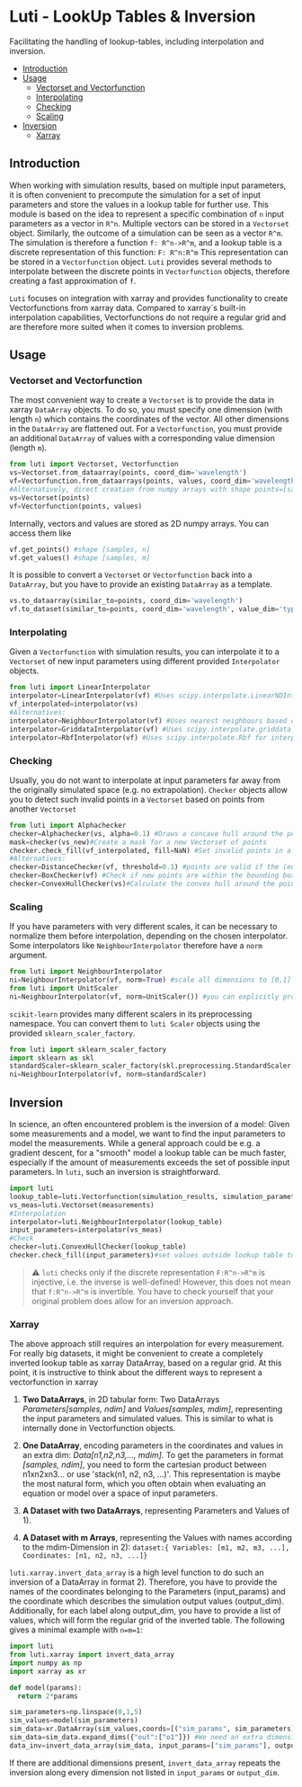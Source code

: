 # Luti - LookUp Tables & Inversion
Facilitating the handling of lookup-tables, including interpolation and inversion.


<!-- @import "[TOC]" {cmd="toc" depthFrom=2 depthTo=6 orderedList=false} -->

<!-- code_chunk_output -->

- [Introduction](#-introduction)
- [Usage](#-usage)
  - [Vectorset and Vectorfunction](#-vectorset-and-vectorfunction)
  - [Interpolating](#-interpolating)
  - [Checking](#-checking)
  - [Scaling](#-scaling)
- [Inversion](#-inversion)
  - [Xarray](#-xarray)

<!-- /code_chunk_output -->


## Introduction
When working with simulation results, based on multiple input parameters, it is often convenient to precompute the simulation for a set of input parameters and store the values in a lookup table for further use.
This module is based on the idea to represent a specific combination of `n` input parameters as a vector in `R^n`. Multiple vectors can be stored in a `Vectorset` object. Similarly, the outcome of a simulation can be seen as a vector `R^m`. The simulation is therefore a function `f: R^n->R^m`, and a lookup table is a discrete representation of this function: `F: R^n:R^m` This representation can be stored in a `Vectorfunction` object. `Luti` provides several methods to interpolate between the discrete points in `Vectorfunction` objects, therefore creating a fast approximation of `f`. 

`Luti` focuses on integration with xarray and provides functionality to create Vectorfunctions from xarray data. Compared to xarray`s built-in interpolation capabilities, Vectorfunctions do not require a regular grid and are therefore more suited when it comes to inversion problems.
## Usage
### Vectorset and Vectorfunction
The most convenient way to create a `Vectorset` is to provide the data in xarray `DataArray` objects. To do so, you must specify one dimension (with length `n`) which contains the coordinates of the vector. All other dimensions in the `DataArray` are flattened out. For a `Vectorfunction`, you must provide an additional `DataArray` of values with a corresponding value dimension (length `m`).
```python
from luti import Vectorset, Vectorfunction
vs=Vectorset.from_dataarray(points, coord_dim='wavelength')
vf=Vectorfunction.from_dataarrays(points, values, coord_dim='wavelength', value_dim='type')
#Alternatively, direct creation from numpy arrays with shape points=[samples, n] and values=[samples,m] is possible:
vs=Vectorset(points)
vf=Vectorfunction(points, values)
```

Internally, vectors and values are stored as 2D numpy arrays. You can access them like
```python
vf.get_points() #shape [samples, n]
vf.get_values() #shape [samples, m]
```

It is possible to convert a `Vectorset` or `Vectorfunction` back into a `DataArray`, but you have to provide an existing `DataArray` as a template.
```python
vs.to_dataarray(similar_to=points, coord_dim='wavelength')
vf.to_dataset(similar_to=points, coord_dim='wavelength', value_dim='type')
```

### Interpolating
Given a `Vectorfunction` with simulation results, you can interpolate it to a `Vectorset` of new input parameters using different provided `Interpolator` objects.
```python
from luti import LinearInterpolator
interpolator=LinearInterpolator(vf) #Uses scipy.interpolate.LinearNDInterpolator for interpolation
vf_interpolated=interpolator(vs)
#Alternatives:
interpolator=NeighbourInterpolator(vf) #Uses nearest neighbours based on sklearn
interpolator=GriddataInterpolator(vf) #Uses scipy.interpolate.griddata interpolation
interpolator=RbfInterpolator(vf) #Uses scipy.interpolate.Rbf for interpolation
```

### Checking
Usually, you do not want to interpolate at input parameters far away from the originally simulated space (e.g. no extrapolation). `Checker` objects allow you to detect such invalid points in a `Vectorset` based on points from another `Vectorset`
```python
from luti import Alphachecker
checker=Alphachecker(vs, alpha=0.1) #Draws a concave hull around the point cloud 'vs' to define the valid area.
mask=checker(vs_new)#Create a mask for a new Vectorset of points
checker.check_fill(vf_interpolated, fill=NaN) #Set invalid points in a vectorfunction to NaN
#Alternatives:
checker=DistanceChecker(vf, threshold=0.1) #points are valid if the (euclidean) distance to a point in 'vf' is at most 'threshold'
checker=BoxChecker(vf) #Check if new points are within the bounding box of the input points, defined by the minimal/maximal extent of the input point cloud in each direction
checker=ConvexHullChecker(vs)#Calculate the convex hull around the point cloud
```
### Scaling
If you have parameters with very different scales, it can be necessary to normalize them before interpolation, depending on the chosen interpolator. Some interpolators like `NeighbourInterpolator` therefore have a `norm` argument.
```python
from luti import NeighbourInterpolator
ni=NeighbourInterpolator(vf, norm=True) #scale all dimensions to [0,1] before any interpolation
from luti import UnitScaler
ni=NeighbourInterpolator(vf, norm=UnitScaler()) #you can explicitly provide a scaler
```
`scikit-learn` provides many different scalers in its preprocessing namespace. You can convert them to `luti Scaler` objects  using the provided `sklearn_scaler_factory`.
```python
from luti import sklearn_scaler_factory
import sklearn as skl
standardScaler=sklearn_scaler_factory(skl.preprocessing.StandardScaler())
ni=NeighbourInterpolator(vf, norm=standardScaler)
```


## Inversion
In science, an often encountered problem is the inversion of a model: Given some measurements and a model, we want to find the input parameters to model the measurements. While a general approach could be e.g. a gradient descent, for a "smooth" model a lookup table can be much faster, especially if the amount of measurements exceeds the set of possible input parameters. In `luti`, such an inversion is straightforward.
```python
import luti
lookup_table=luti.Vectorfunction(simulation_results, simulation_parameters) #This is where the inversion happens
vs_meas=luti.Vectorset(measurements)
#Interpolation
interpolator=luti.NeighbourInterpolator(lookup_table)
input_parameters=interpolator(vs_meas)
#Check
checker=luti.ConvexHullChecker(lookup_table)
checker.check_fill(input_parameters)#set values outside lookup table to NaN
```
> :warning: `luti` checks only if the discrete representation `F:R^n->R^m` is injective, i.e. the inverse is well-defined! However, this does not mean that `f:R^n->R^m` is invertible. You have to check yourself that your original problem does allow for an inversion approach.
### Xarray
The above approach still requires an interpolation for every measurement. For really big datasets, it might be convenient to create a completely inverted lookup table as xarray DataArray, based on a regular grid. At this point, it is instructive to think about the different ways to represent a vectorfunction in xarray

1) **Two DataArrays**, in 2D tabular form:
  Two DataArrays *Parameters[samples, ndim]* and *Values[samples, mdim]*, representing the input parameters and simulated values. This is similar to what is internally done in Vectorfunction objects.

2) **One DataArray**, encoding parameters in the coordinates and values in an extra dim:
  *Data[n1,n2,n3,..., mdim]*. To get the parameters in format *[samples, ndim]*, you need to form the cartesian product between n1xn2xn3... or use 'stack(n1, n2, n3, ...)'. This representation is maybe the most natural form, which you often obtain when evaluating an equation or model over a space of input parameters.

3) **A Dataset with two DataArrays**, representing Parameters and Values of 1).

4) **A Dataset with m Arrays**, representing the Values with names according to the mdim-Dimension in 2):
   `dataset:{ Variables: [m1, m2, m3, ...], Coordinates: [n1, n2, n3, ...]}`

`luti.xarray.invert_data_array` is a high level function to do such an inversion of a DataArray in format 2). Therefore, you have to provide the names of the coordinates belonging to the Parameters (input_params) and the coordinate which describes the simulation output values (output_dim). Additionally, for each label along output_dim, you have to provide a list of values, which will form the regular grid of the inverted table. The following gives a minimal example with `n=m=1`:
```python
import luti
from luti.xarray import invert_data_array
import numpy as np
import xarray as xr

def model(params):
  return 2*params

sim_parameters=np.linspace(0,1,5)
sim_values=model(sim_parameters)
sim_data=xr.DataArray(sim_values,coords=[("sim_params", sim_parameters)])
sim_data=sim_data.expand_dims({"out":["o1"]}) #We need an extra dimension R^m for the simulation output, even if m=1
data_inv=invert_data_array(sim_data, input_params=["sim_params"], output_dim="out", output_grid={"o1":np.linspace(0,2,10)})
```
If there are additional dimensions present, `invert_data_array` repeats the inversion along every dimension not listed in `input_params` or `output_dim`.